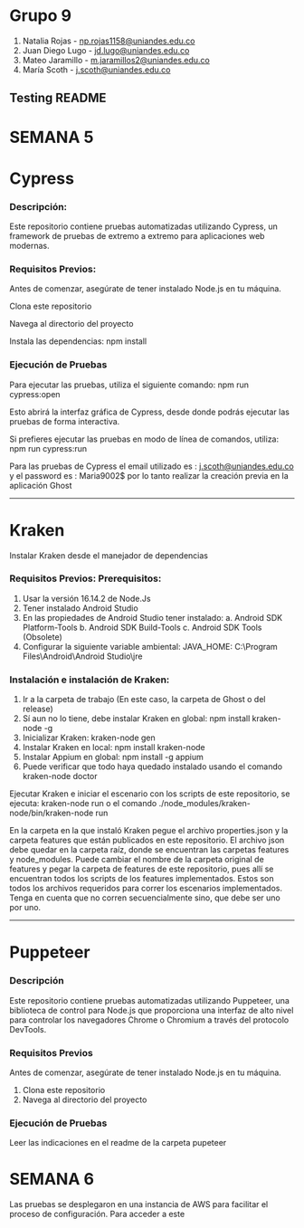 # Grupo 9

1. Natalia Rojas - np.rojas1158@uniandes.edu.co 	
2. Juan Diego Lugo - jd.lugo@uniandes.edu.co 
3. Mateo Jaramillo - m.jaramillos2@uniandes.edu.co 
4. María Scoth - j.scoth@uniandes.edu.co

Testing README
---
# SEMANA 5
#  Cypress

### Descripción:  
Este repositorio contiene pruebas automatizadas utilizando Cypress, un framework de pruebas de extremo a extremo para aplicaciones web modernas.

### Requisitos Previos: 

Antes de comenzar, asegúrate de tener instalado Node.js en tu máquina.

Clona este repositorio

Navega al directorio del proyecto

Instala las dependencias: npm install

### Ejecución de Pruebas

Para ejecutar las pruebas, utiliza el siguiente comando: npm run cypress:open

Esto abrirá la interfaz gráfica de Cypress, desde donde podrás ejecutar las pruebas de forma interactiva.

Si prefieres ejecutar las pruebas en modo de línea de comandos, utiliza:
npm run cypress:run

Para las pruebas de Cypress el email utilizado es : j.scoth@uniandes.edu.co y el password es : Maria9002$ por lo tanto realizar la creación previa en la aplicación Ghost



---
# Kraken 

Instalar Kraken desde el manejador de dependencias

### Requisitos Previos: Prerequisitos: 
1. Usar la versión 16.14.2 de Node.Js
2. Tener instalado Android Studio
3. En las propiedades de Android Studio tener instalado:
	a. Android SDK Platform-Tools
	b. Android SDK Build-Tools
	c. Android SDK Tools (Obsolete)
4. Configurar la siguiente variable ambiental:
	JAVA_HOME: C:\Program Files\Android\Android Studio\jre

### Instalación e instalación de Kraken: 
1. Ir a la carpeta de trabajo (En este caso, la carpeta de Ghost o del release)
2. Sí aun no lo tiene, debe instalar Kraken en global: npm install kraken-node -g
3. Inicializar Kraken: kraken-node gen
4. Instalar Kraken en local: npm install kraken-node
5. Instalar Appium en global: npm install -g appium
6. Puede verificar que todo haya quedado instalado usando el comando kraken-node doctor

Ejecutar Kraken e iniciar el escenario con los scripts de este repositorio, se ejecuta: kraken-node run o el comando ./node_modules/kraken-node/bin/kraken-node run

En la carpeta en la que instaló Kraken pegue el archivo properties.json y la carpeta features que están publicados en este repositorio. El archivo json debe quedar en la carpeta raíz, donde se encuentran las carpetas features y node_modules. Puede cambiar el nombre de la carpeta original de features y pegar la carpeta de features de este repositorio, pues allí se encuentran todos los scripts de los features implementados. Estos son todos los archivos requeridos para correr los escenarios implementados. Tenga en cuenta que no corren secuencialmente sino, que debe ser uno por uno.   

---
# Puppeteer 

### Descripción

Este repositorio contiene pruebas automatizadas utilizando Puppeteer, una biblioteca de control para Node.js que proporciona una interfaz de alto nivel para controlar los navegadores Chrome o Chromium a través del protocolo DevTools.

### Requisitos Previos

Antes de comenzar, asegúrate de tener instalado Node.js en tu máquina.

1. Clona este repositorio
2. Navega al directorio del proyecto

### Ejecución de Pruebas

Leer las indicaciones en el readme de la carpeta pupeteer

# SEMANA 6

Las pruebas se desplegaron en una instancia de AWS para facilitar el proceso de configuración. 
Para acceder a este 
